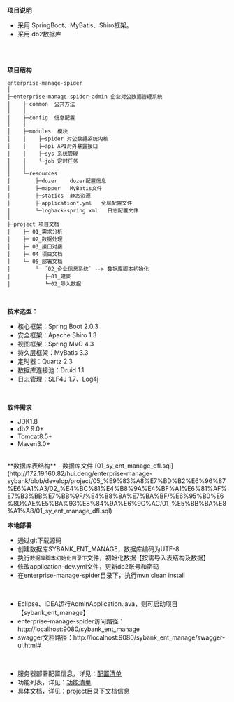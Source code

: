 **项目说明** 
- 采用 SpringBoot、MyBatis、Shiro框架。
- 采用 db2数据库
<br>

<br> 

**项目结构** 
```
enterprise-manage-spider
│ 
├─enterprise-manage-spider-admin 企业对公数据管理系统
│    ├─common  公共方法
│    │ 
│    ├─config  信息配置
│    │ 
│    ├─modules  模块
│    │    ├─spider 对公数据系统内核
│    │    ├─api API对外暴露接口
│    │    ├─sys 系统管理
│    │    └─job 定时任务
│    │ 
│    └─resources 
│        ├─dozer    dozer配置信息
│        ├─mapper   MyBatis文件
│        ├─statics  静态资源
│        ├─application*.yml   全局配置文件
│        └─logback-spring.xml   日志配置文件
│
├─project 项目文档
│    ├─ 01_需求分析
│    ├─ 02_数据处理
│    ├─ 03_接口对接
│    ├─ 04_项目文档
│    └─ 05_部署文档  
│        └─ `02_企业信息系统` --> 数据库脚本初始化
│           ├─01_建表  
│           └─02_导入数据

```

<br>

 **技术选型：** 
- 核心框架：Spring Boot 2.0.3
- 安全框架：Apache Shiro 1.3
- 视图框架：Spring MVC 4.3
- 持久层框架：MyBatis 3.3
- 定时器：Quartz 2.3
- 数据库连接池：Druid 1.1
- 日志管理：SLF4J 1.7、Log4j

<br>

 **软件需求** 
- JDK1.8
- db2 9.0+
- Tomcat8.5+
- Maven3.0+

<br>
  **数据库表结构**
- 数据库文件 [01_sy_ent_manage_dfl.sql](http://172.19.160.82/hui.deng/enterprise-manage-sybank/blob/develop/project/05_%E9%83%A8%E7%BD%B2%E6%96%87%E6%A1%A3/02_%E4%BC%81%E4%B8%9A%E4%BF%A1%E6%81%AF%E7%B3%BB%E7%BB%9F/%E4%B8%8A%E7%BA%BF/%E6%95%B0%E6%8D%AE%E5%BA%93%E8%84%9A%E6%9C%AC/01_%E5%BB%BA%E8%A1%A8/01_sy_ent_manage_dfl.sql)

<br>

 **本地部署**
- 通过git下载源码
- 创建数据库SYBANK_ENT_MANAGE，数据库编码为UTF-8
- 执行`数据库脚本初始化目录下`文件，初始化数据【按需导入表结构及数据】
- 修改application-dev.yml文件，更新db2账号和密码
- 在enterprise-manage-spider目录下，执行mvn clean install
<br>

- Eclipse、IDEA运行AdminApplication.java，则可启动项目【sybank_ent_manage】
- enterprise-manage-spider访问路径：http://localhost:9080/sybank_ent_manage
- swagger文档路径：http://localhost:9080/sybank_ent_manage/swagger-ui.html#

<br>

- 服务器部署配置信息，详见：[配置清单](http://172.19.160.82/hui.deng/enterprise-manage-sybank/wikis/configlist_%E9%85%8D%E7%BD%AE%E6%B8%85%E5%8D%95)
- 功能列表，详见：[功能清单](http://172.19.160.82/hui.deng/enterprise-manage-sybank/wikis/tasklist_%E4%BB%BB%E5%8A%A1%E6%B8%85%E5%8D%95)
- 具体文档，详见：project目录下文档信息

<br>

